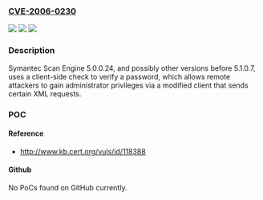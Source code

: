 ### [CVE-2006-0230](https://cve.mitre.org/cgi-bin/cvename.cgi?name=CVE-2006-0230)
![](https://img.shields.io/static/v1?label=Product&message=n%2Fa&color=blue)
![](https://img.shields.io/static/v1?label=Version&message=n%2Fa&color=blue)
![](https://img.shields.io/static/v1?label=Vulnerability&message=n%2Fa&color=brighgreen)

### Description

Symantec Scan Engine 5.0.0.24, and possibly other versions before 5.1.0.7, uses a client-side check to verify a password, which allows remote attackers to gain administrator privileges via a modified client that sends certain XML requests.

### POC

#### Reference
- http://www.kb.cert.org/vuls/id/118388

#### Github
No PoCs found on GitHub currently.

